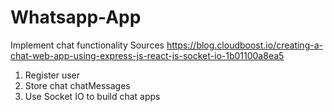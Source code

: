# Whatsapp-App

Implement chat functionality
Sources https://blog.cloudboost.io/creating-a-chat-web-app-using-express-js-react-js-socket-io-1b01100a8ea5
1. Register user
2. Store chat chatMessages
3. Use Socket IO to build chat apps
